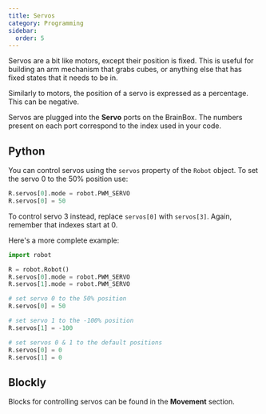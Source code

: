```yaml
---
title: Servos
category: Programming
sidebar:
  order: 5
---
```

Servos are a bit like motors, except their position is fixed. This is useful for building an arm mechanism that grabs cubes, or anything else that has fixed states that it needs to be in.

Similarly to motors, the position of a servo is expressed as a percentage. This can be negative.

Servos are plugged into the **Servo** ports on the BrainBox. The numbers present on each port correspond to the index used in your code.

## Python

You can control servos using the `servos` property of the `Robot` object. To set the servo 0 to the 50% position use:

```python
R.servos[0].mode = robot.PWM_SERVO
R.servos[0] = 50
```

To control servo 3 instead, replace `servos[0]` with `servos[3]`. Again, remember that indexes start at 0.

Here's a more complete example:

```python
import robot

R = robot.Robot()
R.servos[0].mode = robot.PWM_SERVO
R.servos[1].mode = robot.PWM_SERVO

# set servo 0 to the 50% position
R.servos[0] = 50

# set servo 1 to the -100% position
R.servos[1] = -100

# set servos 0 & 1 to the default positions
R.servos[0] = 0
R.servos[1] = 0
```

## Blockly

Blocks for controlling servos can be found in the **Movement** section.